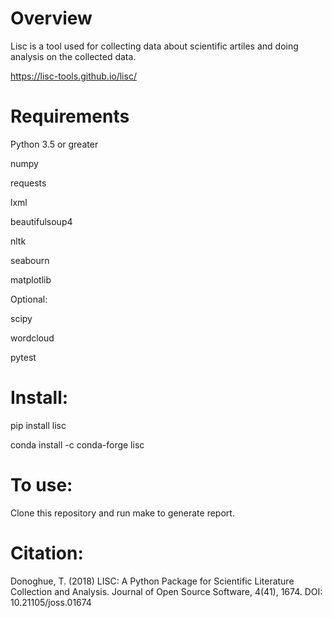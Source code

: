 # Overview

Lisc is a tool used for collecting data about scientific artiles and doing analysis on the collected data.

https://lisc-tools.github.io/lisc/

# Requirements

Python 3.5 or greater

numpy 

requests 

lxml 

beautifulsoup4 

nltk 

seabourn

matplotlib

Optional:  

scipy 

wordcloud 

pytest

# Install:

pip install lisc 

conda install -c conda-forge lisc

# To use:

Clone this repository and run make to generate report.

# Citation:

Donoghue, T. (2018)  LISC: A Python Package for Scientific Literature Collection and Analysis.
Journal of Open Source Software, 4(41), 1674. DOI: 10.21105/joss.01674

